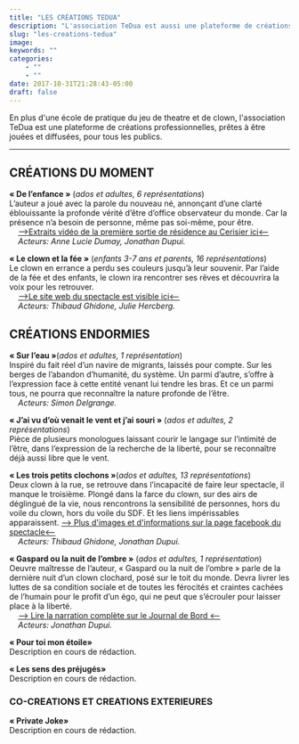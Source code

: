 ```yaml
---
title: "LES CRÉATIONS TEDUA"
description: "L'association TeDua est aussi une plateforme de créations professionnelles..."
slug: "les-creations-tedua"
image:
keywords: ""
categories:
    - ""
    - ""
date: 2017-10-31T21:28:43-05:00
draft: false
---
```


En plus d'une école de pratique du jeu de theatre et de clown, l'association TeDua est une plateforme de créations professionnelles, prêtes à être jouées et diffusées, pour tous les publics.



---

## CRÉATIONS DU MOMENT

**« De l’enfance »**   (*ados et adultes, 6 représentations*)  
L’auteur a joué avec la parole du nouveau né, annonçant d’une clarté éblouissante la profonde vérité d’être d’office observateur du monde. Car la présence n’a besoin de personne, même pas soi-même, pour être.  
&nbsp;&nbsp;&nbsp;&nbsp;[-->Extraits vidéo de la première sortie de résidence au Cerisier ici<--](http://localhost:1313/accueil/kijou/)   
&nbsp;&nbsp;&nbsp;&nbsp;*Acteurs: Anne Lucie Dumay, Jonathan Dupui.*


**« Le clown et la fée »** (*enfants 3-7 ans et parents, 16 représentations*)  
Le clown en errance a perdu ses couleurs jusqu’à leur souvenir.
Par l’aide de la fée et des enfants, le clown ira rencontrer ses rêves et découvrira la voix pour les retrouver.    
&nbsp;&nbsp;&nbsp;&nbsp;[-->Le site web du spectacle est visible ici<--](https://leclownetlafee.fr)   
&nbsp;&nbsp;&nbsp;&nbsp;*Acteurs: Thibaud Ghidone, Julie Hercberg.*

## CRÉATIONS ENDORMIES

**« Sur l’eau »**(*ados et adultes, 1 représentation*)  
Inspiré du fait réel d’un navire de migrants, laissés pour compte. Sur les berges de l’abandon d’humanité, du système. Un parmi d’autre, s’offre à l’expression face à cette entité venant lui tendre les bras. Et ce un parmi tous, ne pourra que reconnaître la nature profonde de l’être.  
&nbsp;&nbsp;&nbsp;&nbsp;*Acteurs: Simon Delgrange.*  

**« J’ai vu d’où venait le vent et j’ai souri »** (*ados et adultes, 2 représentations*)  
Pièce de plusieurs monologues laissant courir le langage sur l’intimité de l’être, dans l’expression de la recherche de la liberté, pour se reconnaître déjà aussi libre que le vent.

**« Les trois petits clochons »**(*ados et adultes, 13 représentations*)  
Deux clown à la rue, se retrouve dans l’incapacité de faire leur spectacle, il manque le troisième. Plongé dans la farce du clown, sur des airs de déglingué de la vie, nous rencontrons la sensibilité de personnes, hors du voile du clown, hors du voile du SDF. Et les liens impérissables apparaissent.
[--> Plus d'images et d'informations sur la page facebook du spectacle<--](https://www.facebook.com/lestroispetitsclochons/?refsrc=http%3A%2F%2Fwww.google.com%2F&ref=104#_=_)   
&nbsp;&nbsp;&nbsp;&nbsp;*Acteurs: Thibaud Ghidone, Jonathan Dupui.*  

**« Gaspard ou la nuit de l’ombre »** (*ados et adultes, 1 représentation*)  
Oeuvre maîtresse de l’auteur, « Gaspard ou la nuit de l’ombre » parle de la dernière nuit d’un clown clochard, posé sur le toit du monde. Devra livrer les luttes de sa condition sociale et de toutes les férocités et craintes cachées de l’humain pour le profit d’un égo, qui ne peut que s’écrouler pour laisser place à la liberté.   
&nbsp;&nbsp;&nbsp;&nbsp;[--> Lire la narration complète sur le Journal de Bord <--](http://localhost:1313/blogs/narration-du-spectacle-gaspard-ou-la-nuit-de-l-ombre/)   
&nbsp;&nbsp;&nbsp;&nbsp;*Acteurs: Jonathan Dupui.*  

**« Pour toi mon étoile»**   
Description en cours de rédaction.   

**« Les sens des préjugés»**   
Description en cours de rédaction.

### CO-CREATIONS ET CREATIONS EXTERIEURES
**« Private Joke»**   
Description en cours de rédaction.  

